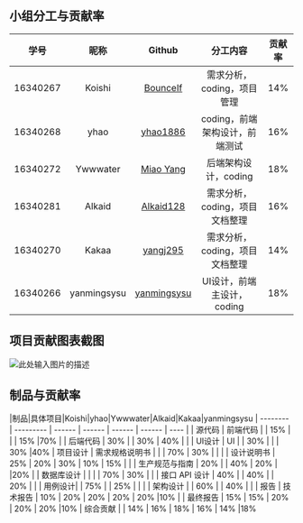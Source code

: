## 小组分工与贡献率

|学号|昵称|Github|分工内容|贡献率|
|:--:|:--:|:--:|:--:|:--:|
|16340267|Koishi|[BounceIf](https://github.com/BounceIf)|需求分析，coding，项目管理|14%|
|16340268|yhao|[yhao1886](https://github.com/yhao1886)|coding，前端架构设计，前端测试|16%|
|16340272|Ywwwater|[Miao Yang](https://github.com/https://github.com/ywwwater)|后端架构设计，coding|18%|
|16340281|Alkaid|[Alkaid128](https://github.com/Alkaid128)|需求分析，coding，项目文档整理|16%|
|16340270|Kakaa|[yangj295](https://github.com/yangj295)|需求分析，coding，项目文档整理|14%|
|16340266|yanmingsysu|[yanmingsysu](https://github.com/yanmingsysu)|UI设计，前端主设计，coding|18%|



## 项目贡献图表截图

![此处输入图片的描述][1]

## 制品与贡献率
|制品|具体项目|Koishi|yhao|Ywwwater|Alkaid|Kakaa|yanmingsysu
| -------- | --------- | ------ | ------ | ------ | ------ | ---- |
| 源代码   | 前端代码 |   |  15%  |      |      |   15%   |70%
|          | 后端代码 | 30%   |        |   30%     |   40%     |   |
| UI设计   | UI |        | 30%    |    |    |  30%    |40%
| 项目设计 | 需求规格说明书 |        |        | 70%    | 30%    |      |
|          | 设计说明书 | 25%    | 20%    | 30%    | 10%    | 15%  |
|          | 生产规范与指南 |     20%   |        | 40%    | 20%    |      |20%
|          | 数据库设计 |     |        |        |    70%    | 30%  |
|          | 接口 API 设计 | 40%    |     |    40%    |        | 20%  |
|          | 用例设计|        |  75%        |   | 25%    |      |
|          | 架构设计 |        | 60%       |     | 40%    |      |
| 报告     | 技术报告 | 10%    | 20%    | 20%    | 20%    | 20%  |10%
|          | 最终报告 | 15%    | 15%    | 20%    | 20%    | 20%  |10%
| 综合贡献 |          |  14%    | 16%    | 18%    | 16%    | 14%  |18%


  [1]: https://i.loli.net/2019/06/30/5d18d9e38c2b790221.png

